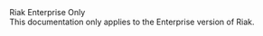 <div class="info"><div class="title">Riak Enterprise Only</div>This documentation only applies to the Enterprise version of Riak.</div>
